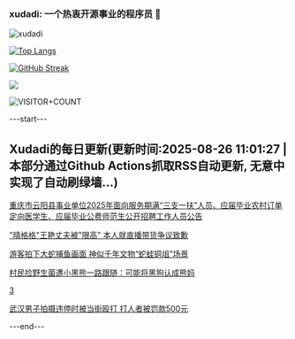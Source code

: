 ### xudadi: 一个热衷开源事业的程序员 👋

![xudadi](https://github-readme-stats-git-masterorgs-github-readme-stats-team.vercel.app/api?username=xudadi)

[![Top Langs](https://github-readme-stats.vercel.app/api/top-langs/?username=xudadi)](https://github.com/anuraghazra/github-readme-stats)

[![GitHub Streak](https://streak-stats.demolab.com?user=xudadi&locale=zh_Hans)](https://git.io/streak-stats)

![](https://raw.githubusercontent.com/xudadi/xudadi/main/assets/github-contribution-grid-snake.svg)

![VISITOR+COUNT](https://komarev.com/ghpvc/?username=xudadi&label=VISITOR+COUNT)


---start---

## Xudadi的每日更新(更新时间:2025-08-26 11:01:27 | 本部分通过Github Actions抓取RSS自动更新, 无意中实现了自动刷绿墙...)

[重庆市云阳县事业单位2025年面向服务期满“三支一扶”人员、应届毕业农村订单定向医学生、应届毕业公费师范生公开招聘工作人员公告](https://www.gongkaoleida.com/article/2586398)

["晴格格"王艳丈夫被"限高" 本人就直播带货争议致歉](https://m.163.com/news/article/K7RBTLKQ051492T3.html)

[游客拍下大蛇捕鱼画面 神似千年文物“蛇蛙铜俎”场景](https://m.163.com/news/article/K7QVPS67051492T3.html)

[村民捡野生菌遭小黑熊一路跟随：可能将黑狗认成熊妈](https://m.163.com/news/article/K7QVPS4H051492T3.html)

[3](https://m.163.com/touch/news/sub/domestic)

[武汉男子拍摄违停时被当街殴打 打人者被罚款500元](https://m.163.com/news/article/K7RCFU6N051492T3.html)

---end---
